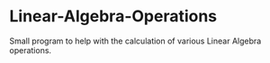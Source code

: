 # Linear-Algebra-Operations
Small program to help with the calculation of various Linear Algebra operations.
